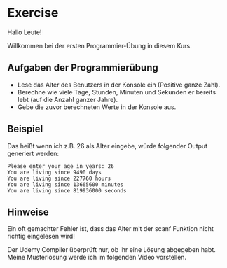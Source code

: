 # Exercise

Hallo Leute!

Willkommen bei der ersten Programmier-Übung in diesem Kurs.

## Aufgaben der Programmierübung

- Lese das Alter des Benutzers in der Konsole ein (Positive ganze Zahl).
- Berechne wie viele Tage, Stunden, Minuten und Sekunden er bereits lebt (auf die Anzahl ganzer Jahre).
- Gebe die zuvor berechneten Werte in der Konsole aus.

## Beispiel

Das heißt wenn ich z.B. 26 als Alter eingebe, würde folgender Output generiert werden:

```terminal
Please enter your age in years: 26
You are living since 9490 days
You are living since 227760 hours
You are living since 13665600 minutes
You are living since 819936000 seconds
```

## Hinweise

Ein oft gemachter Fehler ist, dass das Alter mit der scanf Funktion nicht richtig eingelesen wird!

Der Udemy Compiler überprüft nur, ob ihr eine Lösung abgegeben habt.  
Meine Musterlösung werde ich im folgenden Video vorstellen.
